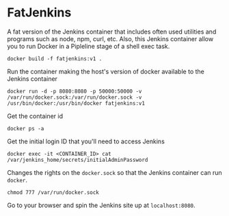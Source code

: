 # FatJenkins

A fat version of the Jenkins container that includes often used utilities and programs such as node, npm, curl, etc.
Also, this Jenkins container allow you to run Docker in a Pipleline stage of a shell exec task.

`docker build -f fatjenkins:v1 .`

Run the container making the host's version of docker available to the Jenkins container

`docker run -d -p 8080:8080 -p 50000:50000 -v /var/run/docker.sock:/var/run/docker.sock -v /usr/bin/docker:/usr/bin/docker fatjenkins:v1`

Get the container id

`docker ps -a`

Get the initial login ID that you'll need to access Jenkins

`docker exec -it <CONTAINER_ID> cat /var/jenkins_home/secrets/initialAdminPassword`

Changes the rights on the `docker.sock` so that the Jenkins container can run `docker`.

`chmod 777 /var/run/docker.sock`

Go to your browser and spin the Jenkins site up at `localhost:8080`.
